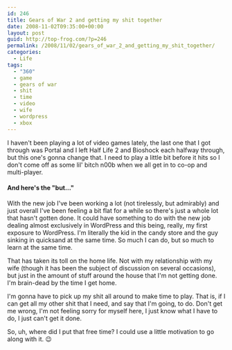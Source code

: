 ```yaml
---
id: 246
title: Gears of War 2 and getting my shit together
date: 2008-11-02T09:35:00+00:00
layout: post
guid: http://top-frog.com/?p=246
permalink: /2008/11/02/gears_of_war_2_and_getting_my_shit_together/
categories:
  - Life
tags:
  - "360"
  - game
  - gears of war
  - shit
  - time
  - video
  - wife
  - wordpress
  - xbox
---
```

I haven't been playing a lot of video games lately, the last one that I got through was Portal and I left Half Life 2 and Bioshock each halfway through, but this one's gonna change that. I need to play a little bit before it hits so I don't come off as some lil' bitch n00b when we all get in to co-op and multi-player. 

#### And here's the "but…"

With the new job I've been working a lot (not tirelessly, but admirably) and just overall I've been feeling a bit flat for a while so there's just a whole lot that hasn't gotten done. It could have something to do with the new job dealing almost exclusively in WordPress and this being, really, my first exposure to WordPress. I'm literally the kid in the candy store and the guy sinking in quicksand at the same time. So much I can do, but so much to learn at the same time.

That has taken its toll on the home life. Not with my relationship with my wife (though it has been the subject of discussion on several occasions), but just in the amount of stuff around the house that I'm not getting done. I'm brain-dead by the time I get home.

I'm gonna have to pick up my shit all around to make time to play. That is, if I can get all my other shit that I need, and say that I'm going, to do. Don't get me wrong, I'm not feeling sorry for myself here, I just know what I have to do, I just can't get it done.

So, uh, where did I put that free time? I could use a little motivation to go along with it. 😉